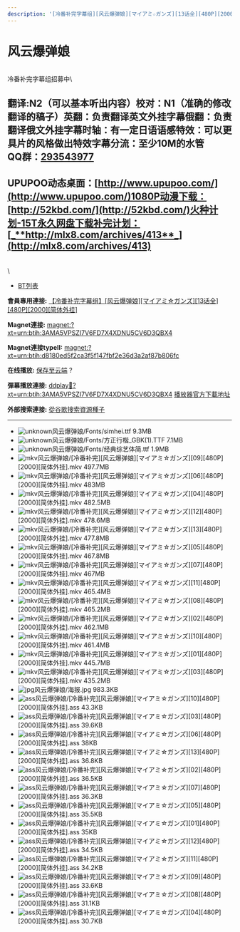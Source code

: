 ```yaml
---
description: '[冷番补完字幕组][风云爆弹娘][マイアミ☆ガンズ][13话全][480P][2000][简体外挂]'
---
```


# 风云爆弹娘



<figure><img src="https://s2.ax1x.com/2019/05/08/E6DzMq.jpg" alt=""><figcaption></figcaption></figure>



冷番补完字幕组招募中\



## &#x20;

翻译:N2（可以基本听出内容）**校对：N1（准确的修改翻译的稿子）英翻：负责翻译英文外挂字幕俄翻：负责翻译俄文外挂字幕时轴：有一定日语语感特效：可以更具片的风格做出特效字幕分流：至少10M的水管**\
**QQ群：**[**293543977**](http://jq.qq.com/?_wv=1027\&k=46bJVff)&#x20;
--------------------------------------------------------------------

## &#x20;

&#x20;

## UPUPOO动态桌面：[http://www.upupoo.com/](http://www.upupoo.com/)1080P动漫下载： [http://52kbd.com/](http://52kbd.com/)火种计划-15T永久网盘下载补完计划：[_**http://mlx8.com/archives/413**_](http://mlx8.com/archives/413)

\
\


* [BT列表](https://share.dmhy.org/topics/view/516470_13_480P_2000.html#tabs-1)

**會員專用連接:** [【冷番补完字幕组】\[风云爆弹娘\]\[マイアミ☆ガンズ\]\[13话全\]\[480P\]\[2000\]\[简体外挂\]](https://dl.dmhy.org/2019/05/08/d8180ed5f2ca3f5f147fbf2e36d3a2af87b806fc.torrent)

**Magnet連接:** [magnet:?xt=urn:btih:3AMA5VPSZI7V6FD7X4XDNU5CV6D3QBX4](https://magnet/?xt=urn:btih:3AMA5VPSZI7V6FD7X4XDNU5CV6D3QBX4\&dn=\&tr=http%3A%2F%2F104.238.198.186%3A8000%2Fannounce\&tr=udp%3A%2F%2F104.238.198.186%3A8000%2Fannounce\&tr=http%3A%2F%2Ftracker.openbittorrent.com%3A80%2Fannounce\&tr=udp%3A%2F%2Ftracker3.itzmx.com%3A6961%2Fannounce\&tr=http%3A%2F%2Ftracker4.itzmx.com%3A2710%2Fannounce\&tr=http%3A%2F%2Ftracker.publicbt.com%3A80%2Fannounce\&tr=http%3A%2F%2Ftracker.prq.to%2Fannounce\&tr=http%3A%2F%2Fopen.acgtracker.com%3A1096%2Fannounce\&tr=https%3A%2F%2Ft-115.rhcloud.com%2Fonly_for_ylbud\&tr=http%3A%2F%2Fbtfile.sdo.com%3A6961%2Fannounce\&tr=http%3A%2F%2Fexodus.desync.com%3A6969%2Fannounce\&tr=http%3A%2F%2F121.14.98.151%3A9090%2Fannounce\&tr=http%3A%2F%2F173.254.204.71%3A1096%2Fannounce\&tr=http%3A%2F%2F188.190.120.74%3A80%2Fannounce\&tr=http%3A%2F%2F94.228.192.98%2Fannounce\&tr=http%3A%2F%2F95.68.246.30%3A80%2Fannounce\&tr=http%3A%2F%2Fanisaishuu.de%3A2710%2Fannounce)

**Magnet連接typeII:** [magnet:?xt=urn:btih:d8180ed5f2ca3f5f147fbf2e36d3a2af87b806fc](https://magnet/?xt=urn:btih:d8180ed5f2ca3f5f147fbf2e36d3a2af87b806fc)

**在线播放:** [保存至云端](https://mypikpak.com/drive/url-checker?url=magnet:?xt=urn:btih:d8180ed5f2ca3f5f147fbf2e36d3a2af87b806fc) ?

**彈幕播放連接:** [ddplay:magnet:?xt=urn:btih:3AMA5VPSZI7V6FD7X4XDNU5CV6D3QBX4](ddplay:magnet:?xt=urn:btih:3AMA5VPSZI7V6FD7X4XDNU5CV6D3QBX4\&dn=\&tr=http%3A%2F%2F104.238.198.186%3A8000%2Fannounce\&tr=udp%3A%2F%2F104.238.198.186%3A8000%2Fannounce\&tr=http%3A%2F%2Ftracker.openbittorrent.com%3A80%2Fannounce\&tr=udp%3A%2F%2Ftracker3.itzmx.com%3A6961%2Fannounce\&tr=http%3A%2F%2Ftracker4.itzmx.com%3A2710%2Fannounce\&tr=http%3A%2F%2Ftracker.publicbt.com%3A80%2Fannounce\&tr=http%3A%2F%2Ftracker.prq.to%2Fannounce\&tr=http%3A%2F%2Fopen.acgtracker.com%3A1096%2Fannounce\&tr=https%3A%2F%2Ft-115.rhcloud.com%2Fonly_for_ylbud\&tr=http%3A%2F%2Fbtfile.sdo.com%3A6961%2Fannounce\&tr=http%3A%2F%2Fexodus.desync.com%3A6969%2Fannounce\&tr=http%3A%2F%2F121.14.98.151%3A9090%2Fannounce\&tr=http%3A%2F%2F173.254.204.71%3A1096%2Fannounce\&tr=http%3A%2F%2F188.190.120.74%3A80%2Fannounce\&tr=http%3A%2F%2F94.228.192.98%2Fannounce\&tr=http%3A%2F%2F95.68.246.30%3A80%2Fannounce\&tr=http%3A%2F%2Fanisaishuu.de%3A2710%2Fannounce) [播放器官方下載地址](http://www.dandanplay.com/?from=dmhy)

**外部搜索連接:** [從谷歌搜索資源種子](https://www.google.com/search?oe=utf-8\&q=d8180ed5f2ca3f5f147fbf2e36d3a2af87b806fc)

***

* ![unknown](https://share.dmhy.org/images/icon/unknown.gif)风云爆弹娘/Fonts/simhei.ttf 9.3MB
* ![unknown](https://share.dmhy.org/images/icon/unknown.gif)风云爆弹娘/Fonts/方正行楷\_GBK(1).TTF 7.1MB
* ![unknown](https://share.dmhy.org/images/icon/unknown.gif)风云爆弹娘/Fonts/经典综艺体简.ttf 1.9MB
* ![mkv](https://share.dmhy.org/images/icon/mkv.gif)风云爆弹娘/\[冷番补完]\[风云爆弹娘]\[マイアミ☆ガンズ]\[09]\[480P]\[2000]\[简体外挂].mkv 497.7MB
* ![mkv](https://share.dmhy.org/images/icon/mkv.gif)风云爆弹娘/\[冷番补完]\[风云爆弹娘]\[マイアミ☆ガンズ]\[06]\[480P]\[2000]\[简体外挂].mkv 483MB
* ![mkv](https://share.dmhy.org/images/icon/mkv.gif)风云爆弹娘/\[冷番补完]\[风云爆弹娘]\[マイアミ☆ガンズ]\[04]\[480P]\[2000]\[简体外挂].mkv 482.5MB
* ![mkv](https://share.dmhy.org/images/icon/mkv.gif)风云爆弹娘/\[冷番补完]\[风云爆弹娘]\[マイアミ☆ガンズ]\[12]\[480P]\[2000]\[简体外挂].mkv 478.6MB
* ![mkv](https://share.dmhy.org/images/icon/mkv.gif)风云爆弹娘/\[冷番补完]\[风云爆弹娘]\[マイアミ☆ガンズ]\[13]\[480P]\[2000]\[简体外挂].mkv 477.8MB
* ![mkv](https://share.dmhy.org/images/icon/mkv.gif)风云爆弹娘/\[冷番补完]\[风云爆弹娘]\[マイアミ☆ガンズ]\[05]\[480P]\[2000]\[简体外挂].mkv 467.8MB
* ![mkv](https://share.dmhy.org/images/icon/mkv.gif)风云爆弹娘/\[冷番补完]\[风云爆弹娘]\[マイアミ☆ガンズ]\[07]\[480P]\[2000]\[简体外挂].mkv 467MB
* ![mkv](https://share.dmhy.org/images/icon/mkv.gif)风云爆弹娘/\[冷番补完]\[风云爆弹娘]\[マイアミ☆ガンズ]\[11]\[480P]\[2000]\[简体外挂].mkv 465.4MB
* ![mkv](https://share.dmhy.org/images/icon/mkv.gif)风云爆弹娘/\[冷番补完]\[风云爆弹娘]\[マイアミ☆ガンズ]\[08]\[480P]\[2000]\[简体外挂].mkv 465.2MB
* ![mkv](https://share.dmhy.org/images/icon/mkv.gif)风云爆弹娘/\[冷番补完]\[风云爆弹娘]\[マイアミ☆ガンズ]\[02]\[480P]\[2000]\[简体外挂].mkv 462.1MB
* ![mkv](https://share.dmhy.org/images/icon/mkv.gif)风云爆弹娘/\[冷番补完]\[风云爆弹娘]\[マイアミ☆ガンズ]\[10]\[480P]\[2000]\[简体外挂].mkv 461.4MB
* ![mkv](https://share.dmhy.org/images/icon/mkv.gif)风云爆弹娘/\[冷番补完]\[风云爆弹娘]\[マイアミ☆ガンズ]\[01]\[480P]\[2000]\[简体外挂].mkv 445.7MB
* ![mkv](https://share.dmhy.org/images/icon/mkv.gif)风云爆弹娘/\[冷番补完]\[风云爆弹娘]\[マイアミ☆ガンズ]\[03]\[480P]\[2000]\[简体外挂].mkv 435.2MB
* ![jpg](https://share.dmhy.org/images/icon/jpg.gif)风云爆弹娘/海报.jpg 983.3KB
* ![ass](https://share.dmhy.org/images/icon/ass.gif)风云爆弹娘/\[冷番补完]\[风云爆弹娘]\[マイアミ☆ガンズ]\[10]\[480P]\[2000]\[简体外挂].ass 43.3KB
* ![ass](https://share.dmhy.org/images/icon/ass.gif)风云爆弹娘/\[冷番补完]\[风云爆弹娘]\[マイアミ☆ガンズ]\[03]\[480P]\[2000]\[简体外挂].ass 39.6KB
* ![ass](https://share.dmhy.org/images/icon/ass.gif)风云爆弹娘/\[冷番补完]\[风云爆弹娘]\[マイアミ☆ガンズ]\[06]\[480P]\[2000]\[简体外挂].ass 38KB
* ![ass](https://share.dmhy.org/images/icon/ass.gif)风云爆弹娘/\[冷番补完]\[风云爆弹娘]\[マイアミ☆ガンズ]\[13]\[480P]\[2000]\[简体外挂].ass 36.8KB
* ![ass](https://share.dmhy.org/images/icon/ass.gif)风云爆弹娘/\[冷番补完]\[风云爆弹娘]\[マイアミ☆ガンズ]\[02]\[480P]\[2000]\[简体外挂].ass 36.5KB
* ![ass](https://share.dmhy.org/images/icon/ass.gif)风云爆弹娘/\[冷番补完]\[风云爆弹娘]\[マイアミ☆ガンズ]\[07]\[480P]\[2000]\[简体外挂].ass 36.3KB
* ![ass](https://share.dmhy.org/images/icon/ass.gif)风云爆弹娘/\[冷番补完]\[风云爆弹娘]\[マイアミ☆ガンズ]\[05]\[480P]\[2000]\[简体外挂].ass 35.5KB
* ![ass](https://share.dmhy.org/images/icon/ass.gif)风云爆弹娘/\[冷番补完]\[风云爆弹娘]\[マイアミ☆ガンズ]\[01]\[480P]\[2000]\[简体外挂].ass 35KB
* ![ass](https://share.dmhy.org/images/icon/ass.gif)风云爆弹娘/\[冷番补完]\[风云爆弹娘]\[マイアミ☆ガンズ]\[12]\[480P]\[2000]\[简体外挂].ass 34.5KB
* ![ass](https://share.dmhy.org/images/icon/ass.gif)风云爆弹娘/\[冷番补完]\[风云爆弹娘]\[マイアミ☆ガンズ]\[11]\[480P]\[2000]\[简体外挂].ass 34.2KB
* ![ass](https://share.dmhy.org/images/icon/ass.gif)风云爆弹娘/\[冷番补完]\[风云爆弹娘]\[マイアミ☆ガンズ]\[09]\[480P]\[2000]\[简体外挂].ass 33.6KB
* ![ass](https://share.dmhy.org/images/icon/ass.gif)风云爆弹娘/\[冷番补完]\[风云爆弹娘]\[マイアミ☆ガンズ]\[08]\[480P]\[2000]\[简体外挂].ass 31.1KB
* ![ass](https://share.dmhy.org/images/icon/ass.gif)风云爆弹娘/\[冷番补完]\[风云爆弹娘]\[マイアミ☆ガンズ]\[04]\[480P]\[2000]\[简体外挂].ass 30.7KB
